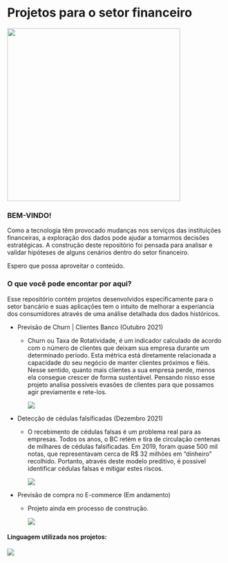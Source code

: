 # Projetos para o setor financeiro
<div>
<img width=400, hitgh=600 src="https://elguardian.cr/wp-content/uploads/2021/04/bancos-clientes.jpg">
</div>

### BEM-VINDO!

Como a tecnologia têm provocado mudanças nos serviços das instituições financeiras, a exploração dos dados pode ajudar a tomarmos decisões estratégicas. 
A construção deste repositório foi pensada para analisar e validar hipóteses de alguns cenários dentro do setor financeiro. 

Espero que possa aproveitar o conteúdo.


### O que você pode encontar por aqui?

Esse repositório contém projetos desenvolvidos especificamente para o setor bancário e suas aplicações tem o intuito de melhorar a experiancia dos consumidores através de uma análise detalhada dos dados históricos.
 
- Previsão de Churn | Clientes Banco   (Outubro 2021)


  -  Churn ou Taxa de Rotatividade, é um indicador calculado de acordo com o número de clientes que deixam sua empresa durante um determinado período. Esta métrica está diretamente relacionada a capacidade do seu negócio de manter clientes próximos e fiéis.
Nesse sentido, quanto mais clientes a sua empresa perde, menos ela consegue crescer de forma sustentável. Pensando nisso esse projeto analisa possiveis evasões de clientes para que possamos agir previamente e rete-los.

     [![](https://img.shields.io/badge/-Abrir_Projeto-5276f2)](https://github.com/Yasmcor/Projetos-setor-financeiro/blob/main/Previs%C3%A3o%20de%20Churn%20-%20Clientes%20Banco.py)

- Detecção de cédulas falsificadas  (Dezembro 2021)

  - O recebimento de cédulas falsas é um problema real para as empresas. Todos os anos, o BC retém e tira de circulação centenas de milhares de cédulas falsificadas. Em 2019, foram quase 500 mil notas, que representavam cerca de R$ 32 milhões em “dinheiro” recolhido. Portanto, através deste modelo preditivo, é possivel identificar cédulas falsas e mitigar estes riscos.

 
       [![](https://img.shields.io/badge/-Abrir_Projeto-5276f2)](https://github.com/Yasmcor/Projetos-setor-financeiro/blob/main/Detec%C3%A7%C3%A3o%20de%20C%C3%A9dulas%20Falsificadas.py)


- Previsão de compra no E-commerce (Em andamento)

  - Projeto ainda em processo de construção. 
 
 
       [![](https://img.shields.io/badge/-Abrir_Projeto-5276f2)]()
   
<div>
 
#### Linguagem utilizada nos projetos:
[![](https://img.shields.io/badge/-Python-14354C)]()
</div>
